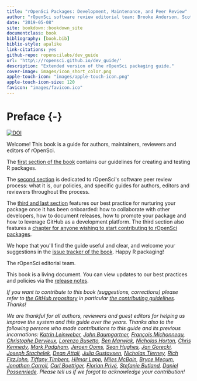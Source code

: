 ```yaml
--- 
title: "rOpenSci Packages: Development, Maintenance, and Peer Review"
author: "rOpenSci software review editorial team: Brooke Anderson, Scott Chamberlain, Anna Krystalli, Lincoln Mullen, Karthik Ram, Noam Ross, Maëlle Salmon, Melina Vidoni"
date: "2019-05-08"
site: bookdown::bookdown_site
documentclass: book
bibliography: [book.bib]
biblio-style: apalike
link-citations: yes
github-repo: ropenscilabs/dev_guide
url: 'http\://ropensci.github.io/dev_guide/'
description: "Extended version of the rOpenSci packaging guide."
cover-image: images/icon_short_color.png
apple-touch-icon: "images/apple-touch-icon.png"
apple-touch-icon-size: 120
favicon: "images/favicon.ico"
---
```


# Preface {-}

[![DOI](https://zenodo.org/badge/126815002.svg)](https://zenodo.org/badge/latestdoi/126815002)

Welcome! This book is a guide for authors, maintainers, reviewers and editors of rOpenSci.

The [first section of the book](#building) contains our guidelines for creating and testing R packages. 

The [second section](#softwarereviewintro) is dedicated to rOpenSci's software peer review process: what it is, our policies, and specific guides for authors, editors and reviewers throughout the process.

The [third and last section](#collaboration) features our best practice for nurturing your package once it has been onboarded: how to collaborate with other developers, how to document releases, how to promote your package and how to leverage GitHub as a development platform. The third section also features a [chapter for anyone wishing to start contributing to rOpenSci packages](#contributingguide).

We hope that you'll find the guide useful and clear, and welcome your suggestions in the [issue tracker of the book](https://github.com/ropenscilabs/dev_guide/issues). Happy R packaging!

The rOpenSci editorial team.

This book is a living document. You can view updates to our best practices and policies via the [release notes](#booknews).  

_If you want to contribute to this book (suggestions, corrections) please refer to [the GitHub repository](https://github.com/ropensci/dev_guide) in particular [the contributing guidelines](https://github.com/ropensci/dev_guide#contributing). Thanks!_

_We are thankful for all authors, reviewers and guest editors for helping us improve the system and this guide over the years. Thanks also to the following persons who made contributions to this guide and its previous incarnations: [Katrin Leinweber](https://github.com/katrinleinweber), [John Baumgartner](https://github.com/johnbaums), [François Michonneau](https://github.com/fmichonneau), [Christophe Dervieux](https://github.com/cderv), [Lorenzo Busetto](https://github.com/lbusett), [Ben Marwick](https://github.com/benmarwick), [Nicholas Horton](https://github.com/nicholasjhorton), [Chris Kennedy](https://github.com/ck37), [Mark Padgham](https://github.com/mpadge), [Jeroen Ooms](https://github.com/jeroen), [Sean Hughes](https://github.com/seaaan), [Jan Gorecki](https://github.com/jangorecki), [Joseph Stachelek](https://github.com/jsta), [Dean Attali](https://github.com/daattali), [Julia Gustavsen](https://github.com/jooolia), [Nicholas Tierney](https://github.com/njtierney), [Rich FitzJohn](https://github.com/richfitz), [Tiffany Timbers](https://github.com/ttimbers), [Hilmar Lapp](https://github.com/hlapp), [Miles McBain](https://github.com/milesmcbain), [Bryce Mecum](https://github.com/amoeba), [Jonathan Carroll](https://github.com/jonocarroll/), [Carl Boettiger](https://github.com/cboettig/), [Florian Privé](https://github.com/privefl), [Stefanie Butland](https://github.com/stefaniebutland), [Daniel Possenriede](https://github.com/dpprdan/). Please tell us if we forgot to acknowledge your contribution!_
